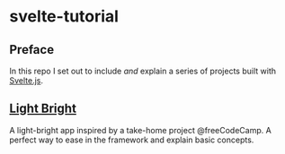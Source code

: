 # svelte-tutorial

## Preface

In this repo I set out to include _and_ explain a series of projects built with [Svelte.js](https://svelte.dev).

## [Light Bright](https://svelte.dev/repl/cef9541e26814afa8abdc2d84feecb42?version=3.12.1)

A light-bright app inspired by a take-home project @freeCodeCamp. A perfect way to ease in the framework and explain basic concepts.